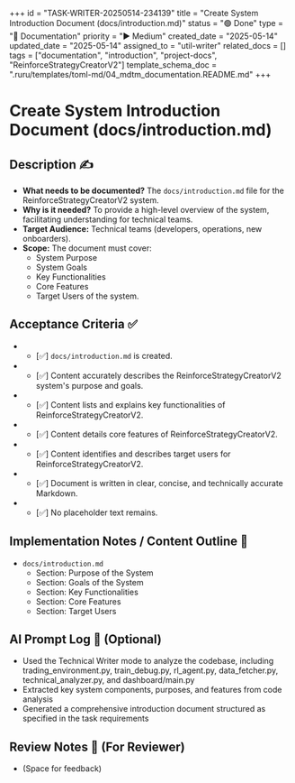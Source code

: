 +++
id = "TASK-WRITER-20250514-234139"
title = "Create System Introduction Document (docs/introduction.md)"
status = "🟢 Done"
type = "📖 Documentation"
priority = "▶️ Medium"
created_date = "2025-05-14"
updated_date = "2025-05-14"
assigned_to = "util-writer"
related_docs = []
tags = ["documentation", "introduction", "project-docs", "ReinforceStrategyCreatorV2"]
template_schema_doc = ".ruru/templates/toml-md/04_mdtm_documentation.README.md"
+++

# Create System Introduction Document (docs/introduction.md)

## Description ✍️

*   **What needs to be documented?** The `docs/introduction.md` file for the ReinforceStrategyCreatorV2 system.
*   **Why is it needed?** To provide a high-level overview of the system, facilitating understanding for technical teams.
*   **Target Audience:** Technical teams (developers, operations, new onboarders).
*   **Scope:** The document must cover:
    *   System Purpose
    *   System Goals
    *   Key Functionalities
    *   Core Features
    *   Target Users of the system.

## Acceptance Criteria ✅

*   - [✅] `docs/introduction.md` is created.
*   - [✅] Content accurately describes the ReinforceStrategyCreatorV2 system's purpose and goals.
*   - [✅] Content lists and explains key functionalities of ReinforceStrategyCreatorV2.
*   - [✅] Content details core features of ReinforceStrategyCreatorV2.
*   - [✅] Content identifies and describes target users for ReinforceStrategyCreatorV2.
*   - [✅] Document is written in clear, concise, and technically accurate Markdown.
*   - [✅] No placeholder text remains.

## Implementation Notes / Content Outline 📝

*   `docs/introduction.md`
    *   Section: Purpose of the System
    *   Section: Goals of the System
    *   Section: Key Functionalities
    *   Section: Core Features
    *   Section: Target Users

## AI Prompt Log 🤖 (Optional)

*   Used the Technical Writer mode to analyze the codebase, including trading_environment.py, train_debug.py, rl_agent.py, data_fetcher.py, technical_analyzer.py, and dashboard/main.py
*   Extracted key system components, purposes, and features from code analysis
*   Generated a comprehensive introduction document structured as specified in the task requirements

## Review Notes 👀 (For Reviewer)

*   (Space for feedback)
